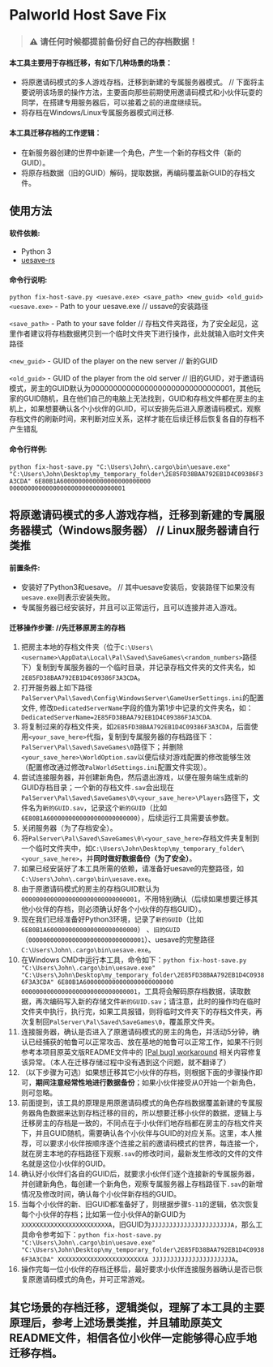 # Palworld Host Save Fix

> ### :warning: 请任何时候都提前备份好自己的存档数据！

#### 本工具主要用于存档迁移，有如下几种场景的场景：
- 将原邀请码模式的多人游戏存档，迁移到新建的专属服务器模式。  // 下面将主要说明该场景的操作方法，主要面向那些前期使用邀请码模式和小伙伴玩耍的同学，在搭建专用服务器后，可以接着之前的进度继续玩。
- 将存档在Windows/Linux专属服务器模式间迁移.

#### 本工具迁移存档的工作逻辑：
- 在新服务器创建的世界中新建一个角色，产生一个新的存档文件（新的GUID）。
- 将原存档数据（旧的GUID）解码，提取数据，再编码覆盖新GUID的存档文件。


## 使用方法

#### 软件依赖:
- Python 3
- [uesave-rs](https://github.com/trumank/uesave-rs)

#### 命令行说明:    
`python fix-host-save.py <uesave.exe> <save_path> <new_guid> <old_guid>`    
`<uesave.exe>` - Path to your uesave.exe    // ussave的安装路径

`<save_path>` - Path to your save folder    // 存档文件夹路径，为了安全起见，这里作者建议将存档数据拷贝到一个临时文件夹下进行操作，此处就输入临时文件夹路径  

`<new_guid>` - GUID of the player on the new server    // 新的GUID

`<old_guid>` - GUID of the player from the old server  // 旧的GUID，对于邀请码模式，房主的GUID默认为00000000000000000000000000000001，其他玩家的GUID随机，且在他们自己的电脑上无法找到，GUID和存档文件都在房主的主机上，如果想要确认各个小伙伴的GUID，可以安排先后进入原邀请码模式，观察存档文件的刷新时间，来判断对应关系，这样才能在后续迁移后恢复各自的存档不产生错乱

#### 命令行样例:    
`python fix-host-save.py "C:\Users\John\.cargo\bin\uesave.exe" "C:\Users\John\Desktop\my_temporary_folder\2E85FD38BAA792EB1D4C09386F3A3CDA" 6E80B1A6000000000000000000000000 00000000000000000000000000000001`

## 将原邀请码模式的多人游戏存档，迁移到新建的专属服务器模式（Windows服务器） // Linux服务器请自行类推

#### 前置条件:
- 安装好了Python3和uesave。  // 其中uesave安装后，安装路径下如果没有`uesave.exe`则表示安装失败。
- 专属服务器已经安装好，并且可以正常运行，且可以连接并进入游戏。


#### 迁移操作步骤: //先迁移原房主的存档
1. 把房主本地的存档文件夹（位于`C:\Users\<username>\AppData\Local\Pal\Saved\SaveGames\<random_numbers>`路径下）复制到专属服务器的一个临时目录，并记录存档文件夹的文件夹名，如`2E85FD38BAA792EB1D4C09386F3A3CDA`。
2. 打开服务器上如下路径`PalServer\Pal\Saved\Config\WindowsServer\GameUserSettings.ini`的配置文件, 修改`DedicatedServerName`字段的值为第1步中记录的文件夹名，如：`DedicatedServerName=2E85FD38BAA792EB1D4C09386F3A3CDA`.
3. 将复制过来的存档文件夹，如`2E85FD38BAA792EB1D4C09386F3A3CDA`，后面使用`<your_save_here>`代指，复制到专属服务器的存档路径下：`PalServer\Pal\Saved\SaveGames\0`路径下；并删除`<your_save_here>\WorldOption.sav`以便后续对游戏配置的修改能够生效（配置修改通过修改`PalWorldSettings.ini`配置文件实现）。
4. 尝试连接服务器，并创建新角色，然后退出游戏，以便在服务端生成新的GUID存档目录；一个新的存档文件`.sav`会出现在`PalServer\Pal\Saved\SaveGames\0\<your_save_here>\Players`路径下，文件名为`新的GUID.sav`，记录这个`新的GUID`（比如`6E80B1A6000000000000000000000000`），后续运行工具需要该参数。
5. 关闭服务器（为了存档安全）。
6. 将`PalServer\Pal\Saved\SaveGames\0\<your_save_here>`存档文件夹复制到一个临时文件夹中，如`C:\Users\John\Desktop\my_temporary_folder\<your_save_here>`，并**同时做好数据备份（为了安全）**。
7. 如果已经安装好了本工具所需的依赖，请准备好uesave的完整路径，如`C:\Users\John\.cargo\bin\uesave.exe`。
8. 由于原邀请码模式的房主的存档GUID默认为`00000000000000000000000000000001`，不用特别确认（后续如果想要迁移其他小伙伴的存档，则必须确认好各个小伙伴的存档GUID）。
9. 现在我们已经准备好Python3环境，记录了`新的GUID`（比如`6E80B1A6000000000000000000000000`） 、`旧的GUID`（`00000000000000000000000000000001`）、uesave的完整路径`C:\Users\John\.cargo\bin\uesave.exe`。
10. 在Windows CMD中运行本工具，命令如下：`python fix-host-save.py "C:\Users\John\.cargo\bin\uesave.exe" "C:\Users\John\Desktop\my_temporary_folder\2E85FD38BAA792EB1D4C09386F3A3CDA" 6E80B1A6000000000000000000000000 00000000000000000000000000000001`，工具将会解码原存档数据，读取数据，再次编码写入新的存储文件`新的GUID.sav`；请注意，此时的操作均在临时文件夹中执行，执行完，如果工具报错，则将临时文件夹下的存档文件夹，再次复制回`PalServer\Pal\Saved\SaveGames\0`，覆盖原文件夹。
11. 连接服务器，确认是否进入了原邀请码模式的房主的角色，并活动5分钟，确认已经捕获的帕鲁可以正常攻击、放在基地的帕鲁可以正常工作，如果不行则参考本项目原英文版README文件中的 [\[Pal bug\] workaround](#pal-bug) 相关内容修复该异常。（本人在迁移存储过程中没有遇到这个问题，就不翻译了）
12. （以下步骤为可选）如果想迁移其它小伙伴的存档，则根据下面的步骤操作即可，**期间注意经常性地进行数据备份**；如果小伙伴接受从0开始一个新角色，则可忽略。
13. 前面提到，该工具的原理是用原邀请码模式的角色存档数据覆盖新建的专属服务器角色数据来达到存档迁移的目的，所以想要迁移小伙伴的数据，逻辑上与迁移房主的存档是一致的，不同点在于小伙伴们地存档都在房主的存档文件夹下，并且GUID随机，需要确认各个小伙伴与GUID的对应关系。这里，本人推荐，可以要求小伙伴按顺序逐个连接之前的邀请码模式的世界，每连接一个，就在房主本地的存档路径下观察`.sav`的修改时间，最新发生修改的文件的文件名就是这位小伙伴的GUID。
14. 确认好小伙伴们各自的GUID后，就要求小伙伴们逐个连接新的专属服务器，并创建新角色，每创建一个新角色，观察专属服务器上存档路径下`.sav`的新增情况及修改时间，确认每个小伙伴新存档的GUID。
15. 当每个小伙伴的新、旧GUID都准备好了，则根据步骤`5-11`的逻辑，依次恢复每个小伙伴的存档；比如第一位小伙伴A的新GUID为`XXXXXXXXXXXXXXXXXXXXXXXXA`，旧GUID为`JJJJJJJJJJJJJJJJJJJJJJA`，那么工具命令参考如下：`python fix-host-save.py "C:\Users\John\.cargo\bin\uesave.exe" "C:\Users\John\Desktop\my_temporary_folder\2E85FD38BAA792EB1D4C09386F3A3CDA" XXXXXXXXXXXXXXXXXXXXXXXXA JJJJJJJJJJJJJJJJJJJJJJA`。
16. 操作完每一位小伙伴的存档迁移后，最好要求小伙伴连接服务器确认是否已恢复原邀请码模式的角色，并可正常游戏。

## 其它场景的存档迁移，逻辑类似，理解了本工具的主要原理后，参考上述场景类推，并且辅助原英文README文件，相信各位小伙伴一定能够得心应手地迁移存档。
